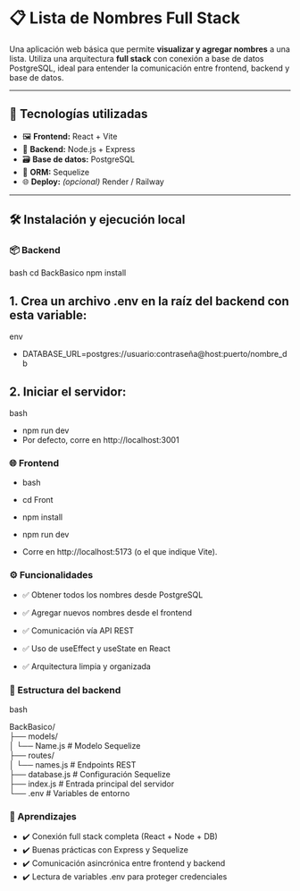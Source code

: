 # 📋 Lista de Nombres Full Stack

Una aplicación web básica que permite **visualizar y agregar nombres** a una lista. Utiliza una arquitectura **full stack** con conexión a base de datos PostgreSQL, ideal para entender la comunicación entre frontend, backend y base de datos.

---

## 🚀 Tecnologías utilizadas

- 🖼️ **Frontend:** React + Vite  
- 🧠 **Backend:** Node.js + Express  
- 🗃️ **Base de datos:** PostgreSQL  
- 🔗 **ORM:** Sequelize  
- 🌐 **Deploy:** *(opcional)* Render / Railway

---

## 🛠️ Instalación y ejecución local

### 📦 Backend

bash
cd BackBasico
npm install


## 1. Crea un archivo .env en la raíz del backend con esta variable:

env

- DATABASE_URL=postgres://usuario:contraseña@host:puerto/nombre_db

## 2. Iniciar el servidor:

bash

- npm run dev
- Por defecto, corre en http://localhost:3001

### 🌐 Frontend
- bash

- cd Front
- npm install
- npm run dev
- Corre en http://localhost:5173 (o el que indique Vite).

### ⚙️ Funcionalidades
- ✅ Obtener todos los nombres desde PostgreSQL

- ✅ Agregar nuevos nombres desde el frontend

- ✅ Comunicación vía API REST

- ✅ Uso de useEffect y useState en React

- ✅ Arquitectura limpia y organizada

### 📁 Estructura del backend
bash

BackBasico/<br>
├── models/<br>
│   └── Name.js            # Modelo Sequelize<br>
├── routes/<br>
│   └── names.js           # Endpoints REST<br>
├── database.js            # Configuración Sequelize<br>
├── index.js               # Entrada principal del servidor<br>
└── .env                   # Variables de entorno<br>

### 🧠 Aprendizajes
- ✔️ Conexión full stack completa (React + Node + DB)
- ✔️ Buenas prácticas con Express y Sequelize
- ✔️ Comunicación asincrónica entre frontend y backend
- ✔️ Lectura de variables .env para proteger credenciales
